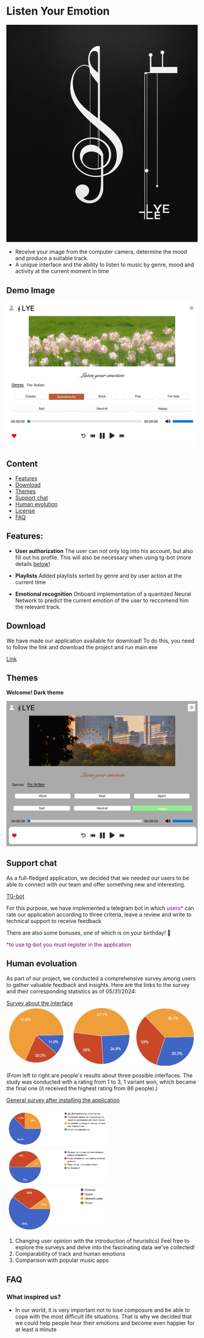 # Listen Your Emotion

![{width=50% height=50%}](https://github.com/AKBAPEL/hse_project_ml/blob/main/Listen_Your_Emotion/resources/image_files/LYEE.jpg)
- Receive your image from the computer camera, determine the mood and produce a suitable track.
- A unique interface and the ability to listen to music by genre, mood and activity at the current moment in time

## Demo Image

![Screenshot1](https://github.com/AKBAPEL/hse_project_ml/blob/main/Listen_Your_Emotion/resources/image_files/for_read.jpg) 

## Content

- [Features](#features)
- [Download](#download)
- [Themes](#themes)
- [Support chat](#Support-chat)
- [Human evolution](#Human-evoluation)
- [License](#license)
- [FAQ](#faq)

## Features:

- **User authorization** 
The user can not only log into his account, but also fill out his profile. 
This will also be necessary when using tg-bot (more details [below](#Support-chat))

 - **Playlists** Added playlists sorted by genre and by user action at the current time

- **Emotional recognition** Onboard implementation of a quantized Neural Network to predict the current emotion of the user to reccomend him the relevant track. 

## Download

We have made our application available for download!
To do this, you need to follow the link and download the project and run main.exe

[Link](https://drive.google.com/file/d/1PwEhHlbpH2-E3iqb75g9oV1D1xsFXYyT/view?usp=drive_link)


## Themes

**Welcome! Dark theme**

![](https://github.com/AKBAPEL/hse_project_ml/blob/main/Listen_Your_Emotion/resources/image_files/for_read_dark.jpg) 

## Support chat

As a full-fledged application, we decided that we needed our users to be able to connect with our team and offer something new and interesting.

[TG-bot](https://t.me/lyesplyebot)


For this purpose, we have implemented a telegram bot in which <span style="color:purple">users*</span> can rate our application according to three criteria, leave a review and write to technical support to receive feedback

There are also some bonuses, one of which is on your birthday! 🎂

<span style="color:purple">*to use tg-bot you must register in the application</span>


## Human evoluation

As part of our project, we conducted a comprehensive survey among users to gather valuable feedback and insights. Here are the links to the survey and their corresponding statistics as of 05/31/2024:

[Survey about the interface](https://forms.gle/Jn33xH1AZ8u8M5bU7)
![](https://github.com/AKBAPEL/hse_project_ml/blob/main/Listen_Your_Emotion/resources/image_files/maindiag1.JPG)

(From left to right are people's results about three possible interfaces. The study was conducted with a rating from 1 to 3, 1 variant won, which became the final one (it received the highest rating from 86 people).)

[General survey after installing the application](https://forms.gle/Z7M8XFjqk3ALbRS76)

<div style="display: flex; flex-wrap: wrap;">
    <img src="https://github.com/AKBAPEL/hse_project_ml/blob/main/Listen_Your_Emotion/resources/image_files/diagram2.1.jpg" alt="Diagram 2.1" style="width: 51%; margin: 5px;">
    <img src="https://github.com/AKBAPEL/hse_project_ml/blob/main/Listen_Your_Emotion/resources/image_files/giagram2.2.jpg" alt="Photo 1" style="width: 51%; margin: 5px;">
    <img src="https://github.com/AKBAPEL/hse_project_ml/blob/main/Listen_Your_Emotion/resources/image_files/diagram2.3.jpg" alt="Photo 2" style="width: 50%; margin: 5px;">
</div>

1. Changing user opinion with the introduction of heuristics)
Feel free to explore the surveys and delve into the fascinating data we've collected!
2. Comparability of track and human emotions
3. Сomparison with popular music apps


## FAQ

### What inspired us?

- In our world, it is very important not to lose composure and be able to cope with the most difficult life situations. That is why we decided that we could help people hear their emotions and become even happier for at least a minute
